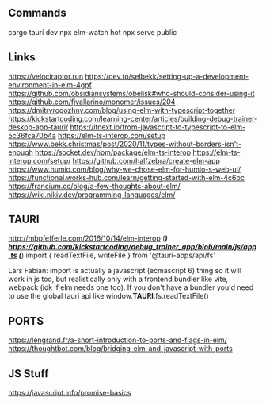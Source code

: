 
## Commands

cargo tauri dev
npx elm-watch hot
npx serve public

## Links

https://velociraptor.run
https://dev.to/selbekk/setting-up-a-development-environment-in-elm-4gpf
https://github.com/obsidiansystems/obelisk#who-should-consider-using-it
https://github.com/fjvallarino/monomer/issues/204
https://dmitryrogozhny.com/blog/using-elm-with-typescript-together
https://kickstartcoding.com/learning-center/articles/building-debug-trainer-deskop-app-tauri/
https://itnext.io/from-javascript-to-typescript-to-elm-5c36fca70b4a
https://elm-ts-interop.com/setup
https://www.bekk.christmas/post/2020/11/types-without-borders-isn't-enough
https://socket.dev/npm/package/elm-ts-interop
https://elm-ts-interop.com/setup/
https://github.com/halfzebra/create-elm-app
https://www.humio.com/blog/why-we-chose-elm-for-humio-s-web-ui/
https://functional.works-hub.com/learn/getting-started-with-elm-4c6bc
https://francium.cc/blog/a-few-thoughts-about-elm/
https://wiki.nikiv.dev/programming-languages/elm/


## TAURI

http://mbpfefferle.com/2016/10/14/elm-interop (***)
https://github.com/kickstartcoding/debug_trainer_app/blob/main/js/app.ts (***)
import { readTextFile, writeFile } from '@tauri-apps/api/fs'

Lars Fabian:
import is actually a javascript (ecmascript 6) thing so it will work in js too, but realistically only with a frontend bundler like vite, webpack (idk if elm needs one too).
If you don't have a bundler you'd need to use the global tauri api like window.__TAURI__.fs.readTextFile()

## PORTS

https://lengrand.fr/a-short-introduction-to-ports-and-flags-in-elm/
https://thoughtbot.com/blog/bridging-elm-and-javascript-with-ports

## JS Stuff

https://javascript.info/promise-basics